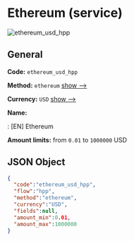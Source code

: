 
# Ethereum (service) 
![ethereum_usd_hpp](https://static.openfintech.io/payment_methods/ethereum_usd_hpp/logo.svg?w=400&c=v0.59.26#w200)  

## General 
 
**Code:** `ethereum_usd_hpp` 
 
**Method:** `ethereum` 
 [show -->](/payment-methods/ethereum/) 
 
**Currency:** `USD` [show -->](/currencies/USD/) 
 
**Name:** 
 
:	[EN] Ethereum 
 
**Amount limits:** from `0.01` to `1000000` USD 

## JSON Object 

```json
{
  "code":"ethereum_usd_hpp",
  "flow":"hpp",
  "method":"ethereum",
  "currency":"USD",
  "fields":null,
  "amount_min":0.01,
  "amount_max":1000000
}
```  
